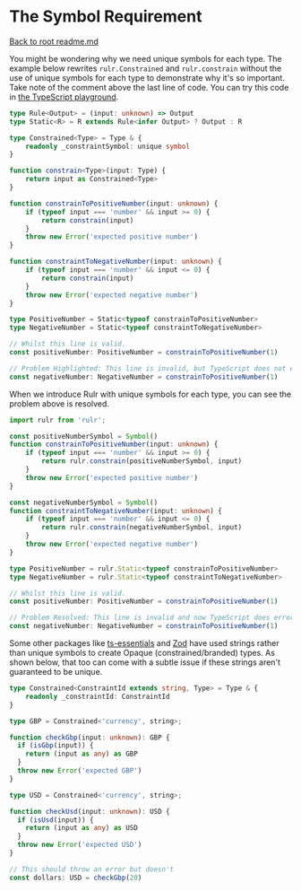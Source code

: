 # The Symbol Requirement

[Back to root readme.md](../readme.md)

You might be wondering why we need unique symbols for each type. The example below rewrites `rulr.Constrained` and `rulr.constrain` without the use of unique symbols for each type to demonstrate why it's so important. Take note of the comment above the last line of code. You can try this code in [the TypeScript playground](https://www.typescriptlang.org/play/index.html).

```ts
type Rule<Output> = (input: unknown) => Output
type Static<R> = R extends Rule<infer Output> ? Output : R

type Constrained<Type> = Type & {
	readonly _constraintSymbol: unique symbol
}

function constrain<Type>(input: Type) {
	return input as Constrained<Type>
}

function constrainToPositiveNumber(input: unknown) {
	if (typeof input === 'number' && input >= 0) {
		return constrain(input)
	}
	throw new Error('expected positive number')
}

function constraintToNegativeNumber(input: unknown) {
	if (typeof input === 'number' && input <= 0) {
		return constrain(input)
	}
	throw new Error('expected negative number')
}

type PositiveNumber = Static<typeof constrainToPositiveNumber>
type NegativeNumber = Static<typeof constraintToNegativeNumber>

// Whilst this line is valid.
const positiveNumber: PositiveNumber = constrainToPositiveNumber(1)

// Problem Highlighted: This line is invalid, but TypeScript does not error.
const negativeNumber: NegativeNumber = constrainToPositiveNumber(1)
```

When we introduce Rulr with unique symbols for each type, you can see the problem above is resolved.

```ts
import rulr from 'rulr';

const positiveNumberSymbol = Symbol()
function constrainToPositiveNumber(input: unknown) {
	if (typeof input === 'number' && input >= 0) {
		return rulr.constrain(positiveNumberSymbol, input)
	}
	throw new Error('expected positive number')
}

const negativeNumberSymbol = Symbol()
function constraintToNegativeNumber(input: unknown) {
	if (typeof input === 'number' && input <= 0) {
		return rulr.constrain(negativeNumberSymbol, input)
	}
	throw new Error('expected negative number')
}

type PositiveNumber = rulr.Static<typeof constrainToPositiveNumber>
type NegativeNumber = rulr.Static<typeof constraintToNegativeNumber>

// Whilst this line is valid.
const positiveNumber: PositiveNumber = constrainToPositiveNumber(1)

// Problem Resolved: This line is invalid and now TypeScript does error.
const negativeNumber: NegativeNumber = constrainToPositiveNumber(1)
```

Some other packages like [ts-essentials](https://github.com/krzkaczor/ts-essentials#Opaque-types) and [Zod](https://github.com/colinhacks/zod?tab=readme-ov-file#brand) have used strings rather than unique symbols to create Opaque (constrained/branded) types. As shown below, that too can come with a subtle issue if these strings aren't guaranteed to be unique.

```ts
type Constrained<ConstraintId extends string, Type> = Type & {
	readonly _constraintId: ConstraintId
}

type GBP = Constrained<'currency', string>;

function checkGbp(input: unknown): GBP {
  if (isGbp(input)) {
    return (input as any) as GBP
  }
  throw new Error('expected GBP')
}

type USD = Constrained<'currency', string>;

function checkUsd(input: unknown): USD {
  if (isUsd(input)) {
    return (input as any) as USD
  }
  throw new Error('expected USD')
}

// This should throw an error but doesn't
const dollars: USD = checkGbp(20)
```
